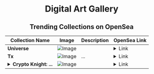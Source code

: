 <div align="center">

# Digital Art Gallery

## Trending Collections on OpenSea

| Collection Name                       | Image                                                                                     | Description                       | OpenSea Link                                                                                          |
|---------------------------------------|-------------------------------------------------------------------------------------------|-----------------------------------|--------------------------------------------------------------------------------------------------------|
| **Universe** | ![Image](https://i.seadn.io/s/raw/files/454950f23fdbca930c69ffb8e5761751.jpg?w=500&auto=format?w=200&auto=format) |  | <details><summary>Link</summary>[Universe](https://opensea.io/collection/universe-318)</details> |
| **Tx** | ![Image](https://i.seadn.io/s/raw/files/4e157e9c6cacab7f9b5b32155e452d3c.png?w=500&auto=format?w=200&auto=format) | ... | <details><summary>Link</summary>[Tx](https://opensea.io/collection/tx-18)</details> |
| **<details><summary>Crypto Knight: ...</summary>Crypto Knight: Legend Reborn.</details>** | ![Image](https://i.seadn.io/s/raw/files/1d862b70fa5affe3854ae7fa4ae3ebf5.gif?w=500&auto=format?w=200&auto=format) |  | <details><summary>Link</summary>[Crypto Knight: Legend Reborn.](https://opensea.io/collection/crypto-knight-legend-reborn)</details> |

</div>